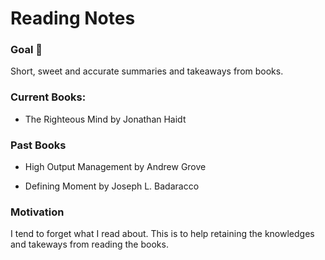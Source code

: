 # Reading Notes

### Goal 🥅 

Short, sweet and accurate summaries and takeaways from books.  


### Current Books:

- The Righteous Mind by Jonathan Haidt

### Past Books

- High Output Management by Andrew Grove

- Defining Moment by Joseph L. Badaracco

### Motivation

I tend to forget what I read about. This is to help retaining the knowledges and takeways from reading the books.

